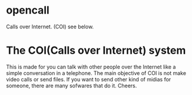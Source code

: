 # opencall
Calls over Internet. (COI) see below.
# The COI(Calls over Internet) system
This is made for you can talk with other people over the Internet like a simple conversation in a telephone.
The main objective of COI is not make video calls or send files. If you want to send other kind of midias for someone, there are many sofwares that do it.
Cheers.
